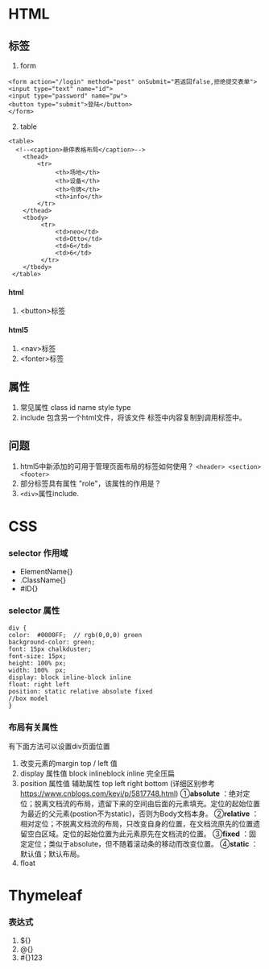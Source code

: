 # HTML

## 标签
1. form
```
<form action="/login" method="post" onSubmit="若返回false,拒绝提交表单">
<input type="text" name="id">
<input type="password" name="pw">
<button type="submit">登陆</button>
</form>
```
2. table
```
<table>  
  <!--<caption>悬停表格布局</caption>-->  
	<thead>  
		<tr>
			 <th>场地</th>  
			 <th>设备</th>  
			 <th>令牌</th>  
			 <th>info</th>  
		</tr>
	</thead>  
	<tbody>  
		 <tr>  
			 <td>neo</td>  
			 <td>Otto</td>  
			 <td>6</td>  
			 <td>6</td>  
		 </tr> 
	</tbody>
 </table>
```
#### html
1. \<button>标签
#### html5
1. \<nav>标签
2. \<fonter>标签
## 属性
1. 常见属性 
class id name style type
3. include
包含另一个html文件，将该文件<head> <body>标签中内容复制到调用标签中。
## 问题
1. html5中新添加的可用于管理页面布局的标签如何使用？
```<header> <section> <footer>```
2. 部分标签具有属性 "role"，该属性的作用是？
3. `<div>`属性include.



# CSS

### selector 作用域
* ElementName{}
* .ClassName{}
* #ID{}
### selector 属性
```
div {
color:  #0000FF;  // rgb(0,0,0) green
background-color: green;
font: 15px chalkduster; 
font-size: 15px;
height: 100% px; 
width: 100%  px;
display: block inline-block inline
float: right left 
position: static relative absolute fixed
//box model
}
```
### 布局有关属性
有下面方法可以设置div页面位置
1. 改变元素的margin top / left 值
2. display 属性值 block inlineblock inline 完全压扁
3. position 属性值   辅助属性 top left right bottom
(详细区别参考 https://www.cnblogs.com/keyi/p/5817748.html)
	①**absolute** ：绝对定位；脱离文档流的布局，遗留下来的空间由后面的元素填充。定位的起始位置为最近的父元素(postion不为static)，否则为Body文档本身。
	②**relative** ：相对定位；不脱离文档流的布局，只改变自身的位置，在文档流原先的位置遗留空白区域。定位的起始位置为此元素原先在文档流的位置。
	③**fixed** ：固定定位；类似于absolute，但不随着滚动条的移动而改变位置。
	④**static** ：默认值；默认布局。
4. float

# Thymeleaf

### 表达式
1. ${}
2. @{}
3. #{}123